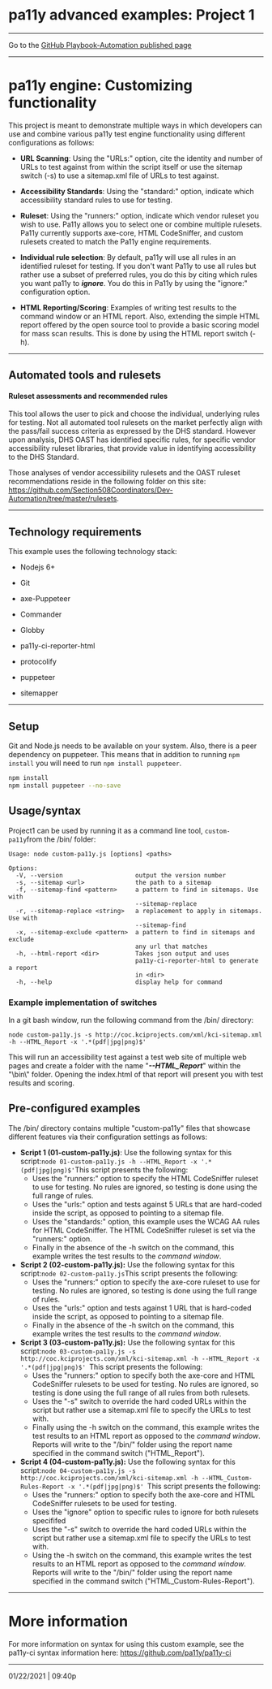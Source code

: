 # pa11y advanced examples: Project 1

<hr>

Go to the [GitHub Playbook-Automation published page](https://section508coordinators.github.io/Dev-Automation/)

<hr>


# pa11y engine: Customizing functionality

This project is meant to demonstrate multiple ways in which developers can use and combine various pa11y test engine functionality using different configurations as follows:

- **URL Scanning**: Using the "URLs:" option, cite the identity and number of URLs to test against from within the script itself or use the sitemap switch (-s)  to use a sitemap.xml file of URLs to test against.
- **Accessibility Standards**: Using the "standard:" option, indicate which accessibility standard rules to use for testing.
- **Ruleset**: Using the "runners:" option, indicate which vendor ruleset you wish to use. Pa11y allows you to select one or combine multiple rulesets. Pa11y currently supports axe-core, HTML CodeSniffer, and custom rulesets created to match the Pa11y engine requirements.
- **Individual rule selection**: By default, pa11y will use all rules in an identified ruleset for testing. If you don't want Pa11y to use all rules but rather use a subset of preferred rules, you do this by citing which rules you want pa11y to ***ignore***.  You do this in Pa11y by using the "ignore:" configuration option. 

- **HTML Reporting/Scoring**: Examples of writing test results to the command window or an HTML report. Also, extending the simple HTML report offered by the open source tool to provide a basic scoring model for mass scan results. This is done by using the HTML report switch (-h).

<hr>

## Automated tools and rulesets

#### Ruleset assessments and recommended rules

This tool allows the user to pick and choose the individual, underlying rules for testing. Not all automated tool rulesets on the market perfectly align with the pass/fail success criteria as expressed by the DHS standard. However upon analysis, DHS OAST has identified specific rules, for specific vendor accessibility ruleset libraries, that provide value in identifying accessibility to the DHS Standard.

Those analyses of vendor accessibility rulesets and the OAST ruleset recommendations reside in the following folder on this site: https://github.com/Section508Coordinators/Dev-Automation/tree/master/rulesets.

<hr>

## Technology requirements

This example uses the following technology stack:

- Nodejs 6+

- Git

- axe-Puppeteer

- Commander

- Globby

- pa11y-ci-reporter-html

- protocolify

- puppeteer

- sitemapper

  

---

## Setup

Git and Node.js needs to be available on your system. Also, there is a peer dependency on puppeteer. This means that in addition to running `npm install` you will need to run `npm install puppeteer`.

```sh
npm install
npm install puppeteer --no-save
```


## Usage/syntax

Project1 can be used by running it as a command line tool, `custom-pa11y`from the /bin/ folder:

```
Usage: node custom-pa11y.js [options] <paths>

Options:
  -V, --version                    output the version number
  -s, --sitemap <url>              the path to a sitemap
  -f, --sitemap-find <pattern>     a pattern to find in sitemaps. Use with
                                   --sitemap-replace
  -r, --sitemap-replace <string>   a replacement to apply in sitemaps. Use with
                                   --sitemap-find
  -x, --sitemap-exclude <pattern>  a pattern to find in sitemaps and exclude
                                   any url that matches
  -h, --html-report <dir>          Takes json output and uses
                                   pa11y-ci-reporter-html to generate a report
                                   in <dir>
  -h, --help                       display help for command
```

### Example implementation of switches

In a git bash window, run the following command from the /bin/ directory:

`node custom-pa11y.js -s http://coc.kciprojects.com/xml/kci-sitemap.xml -h --HTML_Report -x '.*(pdf|jpg|png)$'`

This will run an accessibility test against a test web site of multiple web pages and create a folder with the name "***--HTML_Report***" within the  "\bin\\" folder. Opening the index.html of that report will present you with test results and scoring.

## Pre-configured examples

The /bin/ directory contains multiple "custom-pa11y" files that showcase different features via their configuration settings as follows:

- **Script 1 (01-custom-pa11y.js)**: 
  Use the following syntax for this script:`node 01-custom-pa11y.js -h --HTML_Report -x '.*(pdf|jpg|png)$'`This script presents the following:
  - Uses the "runners:" option to specify the HTML CodeSniffer ruleset to use for testing. No rules are ignored, so testing is done using the full range of rules.
  - Uses the "urls:" option and tests against 5 URLs that are hard-coded inside the script, as opposed to pointing to a sitemap file.
  - Uses the "standards:" option, this example uses the WCAG AA rules for HTML CodeSniffer. The HTML CodeSniffer ruleset is set via the "runners:" option.
  - Finally in the absence of the -h switch on the command, this example writes the test results to the *command window*.  
- **Script 2 (02-custom-pa11y.js):** 
  Use the following syntax for this script:`node 02-custom-pa11y.js`This script presents the following:
  - Uses the "runners:" option to specify the axe-core ruleset to use for testing. No rules are ignored, so testing is done using the full range of rules.
  - Uses the "urls:" option and tests against 1 URL that is hard-coded inside the script, as opposed to pointing to a sitemap file.
  - Finally in the absence of the -h switch on the command, this example writes the test results to the *command window*. 
- **Script 3 (03-custom-pa11y.js):** 
  Use the following syntax for this script:`node 03-custom-pa11y.js -s http://coc.kciprojects.com/xml/kci-sitemap.xml -h --HTML_Report -x '.*(pdf|jpg|png)$' `This script presents the following:
  - Uses the "runners:" option to specify both the axe-core and HTML CodeSniffer rulesets to be used for testing. No rules are ignored, so testing is done using the full range of all rules from both rulesets.
  - Uses the "-s" switch to override the hard coded URLs within the script but rather use a sitemap.xml file to  specify the URLs to test with.
  - Finally using the -h switch on the command, this example writes the test results to an HTML report as opposed to the *command window*. Reports will write to the "/bin/" folder using the report name specified in the command switch ("HTML_Report").
- **Script 4 (04-custom-pa11y.js):** 
  Use the following syntax for this script:`node 04-custom-pa11y.js -s http://coc.kciprojects.com/xml/kci-sitemap.xml -h --HTML_Custom-Rules-Report -x '.*(pdf|jpg|png)$' `This script presents the following:
  - Uses the "runners:" option to specify both the axe-core and HTML CodeSniffer rulesets to be used for testing. 
  - Uses the "ignore" option to specific rules to ignore for both rulesets specififed
  - Uses the "-s" switch to override the hard coded URLs within the script but rather use a sitemap.xml file to  specify the URLs to test with.
  - Using the -h switch on the command, this example writes the test results to an HTML report as opposed to the *command window*. Reports will write to the "/bin/" folder using the report name specified in the command switch ("HTML_Custom-Rules-Report").

<hr>

# More information

For more information on syntax for using this custom example, see the pa11y-ci syntax information here: https://github.com/pa11y/pa11y-ci 

<hr>

01/22/2021 | 09:40p
